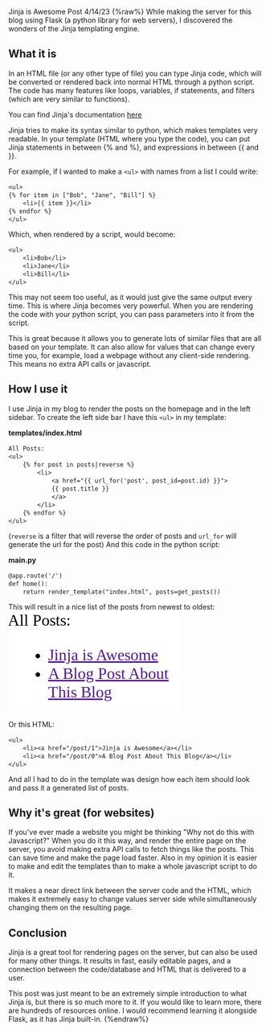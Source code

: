 Jinja is Awesome
Post
4/14/23
{%raw%}
While making the server for this blog using Flask (a python library for web servers), I discovered the wonders of the Jinja templating engine.

## What it is

In an HTML file (or any other type of file) you can type Jinja code, which will be converted or rendered back into normal HTML through a python script. The code has many features like loops, variables, if statements, and filters (which are very similar to functions).

You can find Jinja's documentation <a href="https://jinja.palletsprojects.com/en/3.1.x/templates/" target="_blank">here</a>

Jinja tries to make its syntax similar to python, which makes templates very readable. In your template (HTML where you type the code), you can put Jinja statements in between {% and %}, and expressions in between {{ and }}.

For example, if I wanted to make a `<ul>` with names from a list I could write:

    <ul>
    {% for item in ["Bob", "Jane", "Bill"] %}
        <li>{{ item }}</li>
    {% endfor %}
    </ul>
    
Which, when rendered by a script, would become:

    <ul>
        <li>Bob</li>
        <li>Jane</li>
        <li>Bill</li>
    </ul>

This may not seem too useful, as it would just give the same output every time. This is where Jinja becomes very powerful. When you are rendering the code with your python script, you can pass parameters into it from the script.

This is great because it allows you to generate lots of similar files that are all based on your template. It can also allow for values that can change every time you, for example, load a webpage without any client-side rendering. This means no extra API calls or javascript.

## How I use it

I use Jinja in my blog to render the posts on the homepage and in the left sidebar. To create the left side bar I have this `<ul>` in my template:

__templates/index.html__

    All Posts:
    <ul>
        {% for post in posts|reverse %}
            <li>
                <a href="{{ url_for('post', post_id=post.id) }}">
                {{ post.title }}
                </a>
            </li>
        {% endfor %}
    </ul>

(`reverse` is a filter that will reverse the order of posts and `url_for` will generate the url for the post) And this code in the python script:

__main.py__

    @app.route('/')
    def home():
        return render_template("index.html", posts=get_posts())

This will result in a nice list of the posts from newest to oldest:
![List of all posts](../static/all_posts_list.png "List of all posts")

Or this HTML:

    <ul>
        <li><a href="/post/1">Jinja is Awesome</a></li>           
        <li><a href="/post/0">A Blog Post About This Blog</a></li>
    </ul>

And all I had to do in the template was design how each item should look and pass it a generated list of posts.

## Why it's great (for websites)

If you've ever made a website you might be thinking "Why not do this with Javascript?" When you do it this way, and render the entire page on the server, you avoid making extra API calls to fetch things like the posts. This can save time and make the page load faster. Also in my opinion it is easier to make and edit the templates than to make a whole javascript script to do it.

It makes a near direct link between the server code and the HTML, which makes it extremely easy to change values server side while simultaneously changing them on the resulting page.

## Conclusion

Jinja is a great tool for rendering pages on the server, but can also be used for many other things. It results in fast, easily editable pages, and a connection between the code/database and HTML that is delivered to a user.

This post was just meant to be an extremely simple introduction to what Jinja is, but there is so much more to it. If you would like to learn more, there are hundreds of resources online. I would recommend learning it alongside Flask, as it has Jinja built-in.
{%endraw%}